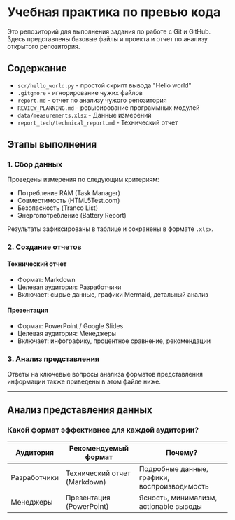 # Учебная практика по превью кода

Это репозиторий для выполнения задания по работе с Git и GitHub.
Здесь представлены базовые файлы и проекта и отчет по анализу открытого репозитория.

## Содержание
  - `scr/hello_world.py` - простой скрипт вывода "Hello world"
  - `.gitgnore` - игнорирование чужих файлов
  - `report.md` - отчет по анализу чужого репозитория
  - `REVIEW_PLANNING.md` - ревьюирование программных модулей
  - `data/measurements.xlsx` - Данные измерений
  - `report_tech/technical_report.md` - Технический отчет


## Этапы выполнения

### 1. Сбор данных
Проведены измерения по следующим критериям:
- Потребление RAM (Task Manager)
- Совместимость (HTML5Test.com)
- Безопасность (Tranco List)
- Энергопотребление (Battery Report)

Результаты зафиксированы в таблице и сохранены в формате `.xlsx`.

### 2. Создание отчетов

####  Технический отчет
- Формат: Markdown
- Целевая аудитория: Разработчики
- Включает: сырые данные, графики Mermaid, детальный анализ

#### Презентация
- Формат: PowerPoint / Google Slides
- Целевая аудитория: Менеджеры
- Включает: инфографику, процентное сравнение, рекомендации

### 3. Анализ представления

Ответы на ключевые вопросы анализа форматов представления информации также приведены в этом файле ниже.

---

##  Анализ представления данных

### Какой формат эффективнее для каждой аудитории?

| Аудитория     | Рекомендуемый формат       | Почему? |
|---------------|----------------------------|---------|
| Разработчики  | Технический отчет (Markdown)| Подробные данные, графики, воспроизводимость |
| Менеджеры     | Презентация (PowerPoint)   | Ясность, минимализм, actionable выводы |
